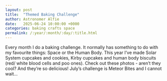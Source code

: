 ```yaml
---
layout: post
title:  "Themed Baking Challenge"
author: Astronomer Alfie
date:   2025-06-24 10:00:00 +0000
categories: baking crafts space
permalink: /:year/:month/:day/:title.html
---
```


Every month I do a baking challenge. It normally has something to do with my favourite things: Space or the Human Body. This year I’ve made Solar System cupcakes and cookies, Kirby cupcakes and human body biscuits (red/ white blood cells and poo ones). Check out these photos - aren’t they cool? And they’re so delicious! July’s challenge is Meteor Bites and I cannot wait…